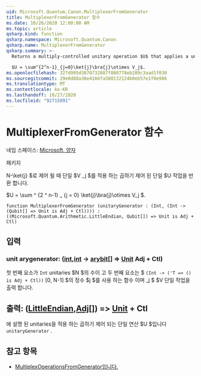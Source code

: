 ```yaml
---
uid: Microsoft.Quantum.Canon.MultiplexerFromGenerator
title: MultiplexerFromGenerator 함수
ms.date: 10/26/2020 12:00:00 AM
ms.topic: article
qsharp.kind: function
qsharp.namespace: Microsoft.Quantum.Canon
qsharp.name: MultiplexerFromGenerator
qsharp.summary: >-
  Returns a multiply-controlled unitary operation $U$ that applies a unitary $V_j$ when controlled by n-qubit number state $\ket{j}$.

  $U = \sum^{2^n-1}_{j=0}\ket{j}\bra{j}\otimes V_j$.
ms.openlocfilehash: 327d995d3870732887f880778eb289c3aad1f030
ms.sourcegitcommit: 29e0d88a30e4166fa580132124b0eb57e1f0e986
ms.translationtype: MT
ms.contentlocale: ko-KR
ms.lasthandoff: 10/27/2020
ms.locfileid: "92715891"
---
```

# <a name="multiplexerfromgenerator-function"></a>MultiplexerFromGenerator 함수

네임 스페이스: [Microsoft. 양자](xref:Microsoft.Quantum.Canon)

패키지 [](https://nuget.org/packages/)


N-\ket{j} $로 제어 될 때 단일 $V _j $를 적용 하는 곱하기 제어 된 단일 $U 작업을 반환 합니다.

$U = \sum ^ {2 ^ n-1} _ {j = 0} \ket{j}\bra{j}\otimes V_j $.

```qsharp
function MultiplexerFromGenerator (unitaryGenerator : (Int, (Int -> (Qubit[] => Unit is Adj + Ctl)))) : ((Microsoft.Quantum.Arithmetic.LittleEndian, Qubit[]) => Unit is Adj + Ctl)
```


## <a name="input"></a>입력

### <a name="unitarygenerator--intint---qubit--unit-adj--ctl"></a>unit arygenerator: ([int](xref:microsoft.quantum.lang-ref.int),[int](xref:microsoft.quantum.lang-ref.int) -> [arybit](xref:microsoft.quantum.lang-ref.qubit)[] => [Unit](xref:microsoft.quantum.lang-ref.unit) Adj + Ctl)

첫 번째 요소가 `Int` unitaries $N $의 수이 고 두 번째 요소는 $ `(Int -> ('T => () is Adj + Ctl))` [0, N-1] $의 정수 $j $를 사용 하는 함수 이며 _j $ $V 단일 작업을 출력 합니다.



## <a name="output--littleendianqubit--unit-adj--ctl"></a>출력: ([LittleEndian](xref:Microsoft.Quantum.Arithmetic.LittleEndian),[Adj](xref:microsoft.quantum.lang-ref.qubit)[]) => [Unit](xref:microsoft.quantum.lang-ref.unit) + Ctl

에 설명 된 unitaries을 적용 하는 곱하기 제어 되는 단일 연산 $U $입니다 `unitaryGenerator` .

## <a name="see-also"></a>참고 항목

- [MultiplexOperationsFromGenerator입니다.](xref:Microsoft.Quantum.Canon.MultiplexOperationsFromGenerator)